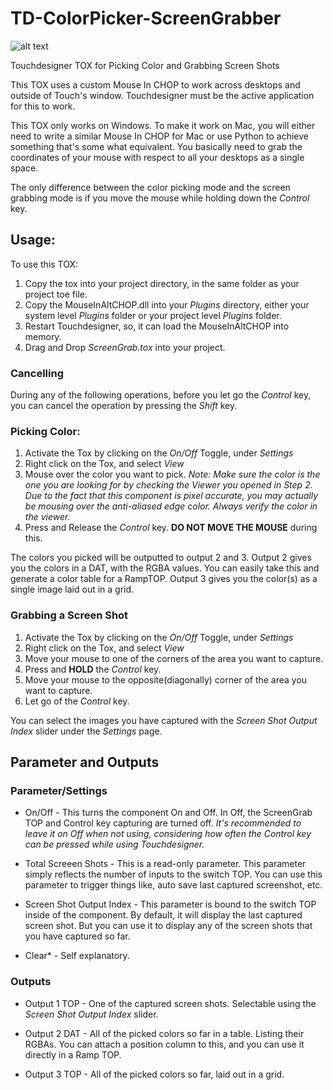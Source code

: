 # TD-ColorPicker-ScreenGrabber
 ![alt text](https://github.com/mourendxu/TD-ColorPicker-ScreenGrabber/blob/master/ScreenGrabber1.0.jpg "Screen Grabber Screen Shot")
 
 Touchdesigner TOX for Picking Color and Grabbing Screen Shots
 
 This TOX uses a custom Mouse In CHOP to work across desktops and outside of Touch's window. Touchdesigner must be the active application for this to work.
 
 This TOX only works on Windows. To make it work on Mac, you will either need to write a similar Mouse In CHOP for Mac or use Python to achieve something that's some what equivalent. You basically need to grab the coordinates of your mouse with respect to all your desktops as a single space.
 
 The only difference between the color picking mode and the screen grabbing mode is if you move the mouse while holding down the *Control* key.
 
 ## Usage:
 
 To use this TOX:
 1. Copy the tox into your project directory, in the same folder as your project toe file.
 2. Copy the MouseInAltCHOP.dll into your *Plugins* directory, either your system level *Plugins* folder or your project level *Plugins* folder.
 3. Restart Touchdesigner, so, it can load the MouseInAltCHOP into memory.
 4. Drag and Drop *ScreenGrab.tox* into your project.
 
 ### Cancelling
 
 During any of the following operations, before you let go the *Control* key, you can cancel the operation by pressing the *Shift* key.
 
 ### Picking Color:
 
 1. Activate the Tox by clicking on the *On/Off* Toggle, under *Settings*
 2. Right click on the Tox, and select *View*
 3. Mouse over the color you want to pick. *Note: Make sure the color is the one you are looking for by checking the Viewer you opened in Step 2. Due to the fact that this component is pixel accurate, you may actually be mousing over the anti-aliased edge color. Always verify the color in the viewer.*
 4. Press and Release the *Control* key. **DO NOT MOVE THE MOUSE** during this. 
 
 The colors you picked will be outputted to output 2 and 3. Output 2 gives you the colors in a DAT, with the RGBA values. You can easily take this and generate a color table for a RampTOP. Output 3 gives you the color(s) as a single image laid out in a grid.
 
 
 
 ### Grabbing a Screen Shot
 
 1. Activate the Tox by clicking on the *On/Off* Toggle, under *Settings*
 2. Right click on the Tox, and select *View*
 3. Move your mouse to one of the corners of the area you want to capture.
 4. Press and **HOLD** the *Control* key. 
 5. Move your mouse to the opposite(diagonally) corner of the area you want to capture.
 6. Let go of the *Control* key.
 
 You can select the images you have captured with the *Screen Shot Output Index* slider under the *Settings* page.
 
 
 
 ## Parameter and Outputs
 
 ### Parameter/Settings
 
 * On/Off - This turns the component On and Off. In Off, the ScreenGrab TOP and Control key capturing are turned off. *It's recommended to leave it on Off when not using, considering how often the Control key can be pressed while using Touchdesigner.*
 
 * Total Screeen Shots - This is a read-only parameter. This parameter simply reflects the number of inputs to the switch TOP. You can use this parameter to trigger things like, auto save last captured screenshot, etc.
 
 * Screen Shot Output Index - This parameter is bound to the switch TOP inside of the component. By default, it will display the last captured screen shot. But you can use it to display any of the screen shots that you have captured so far.
 
 * Clear* - Self explanatory. 
 
 
 
 ### Outputs
 
 * Output 1 TOP - One of the captured screen shots. Selectable using the *Screen Shot Output Index* slider.
 
 * Output 2 DAT - All of the picked colors so far in a table. Listing their RGBAs. You can attach a position column to this, and you can use it directly in a Ramp TOP.
 
 * Output 3 TOP - All of the picked colors so far, laid out in a grid.
 
 
 
